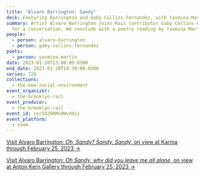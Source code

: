 ```yaml
---
title: "Alvaro Barrington: Sandy"
deck: Featuring Barrington and Gaby Collins-Fernandez, with Yasmina Martin
summary: Artist Alvaro Barrington joins Rail contributor Gaby Collins-Fernandez
  for a conversation. We conclude with a poetry reading by Yasmina Martin.
people:
  - person: alvaro-barrington
  - person: gaby-collins-fernandez
poets:
  - person: yasmina-martin
date: 2023-01-20T13:00:00-0500
end_date: 2023-01-20T14:30:00-0500
series: 729
collections:
  - the-new-social-environment
event_organizer:
  - the-brooklyn-rail
event_producer:
  - the-brooklyn-rail
event_id: rec5OZ0RMs9Wvddic
event_platform:
  - zoom
---
```

[V﻿isit Alvaro Barrington: *Oh, Sandy? Sandy, Sandy*, on view at Karma through February 25, 2023 →](https://karmakarma.org/exhibitions/alvaro-barrington-ny-2023/)[](https://www.antonkerngallery.com/exhibitions/409-alvaro-barrington-oh-sandy-why-did-you-leave-me-all/)

[V﻿isit Alvaro Barrington: *Oh Sandy, why did you leave me all alone,* on view at Anton Kern Gallery through February 25, 2023 →](https://www.antonkerngallery.com/exhibitions/409-alvaro-barrington-oh-sandy-why-did-you-leave-me-all/)